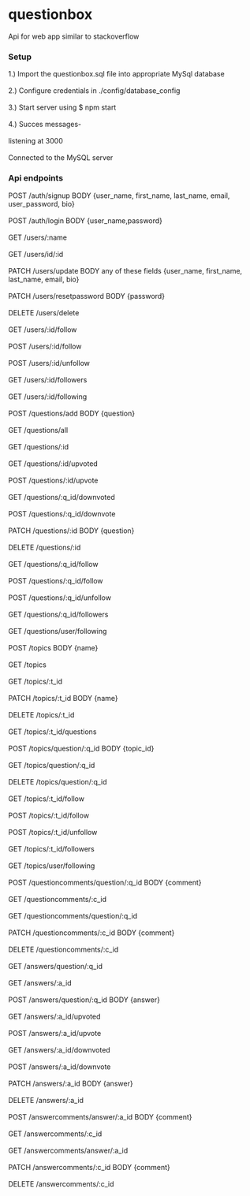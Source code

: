 # questionbox
Api for web app similar to stackoverflow
### Setup
1.) Import the questionbox.sql file into appropriate MySql database<br/><br/>
2.) Configure credentials in ./config/database_config<br/><br/>
3.) Start server using $ npm start<br/><br/>
4.) Succes messages-<br/><br/>
   listening at 3000<br/><br/>
   Connected to the MySQL server

### Api endpoints
POST	/auth/signup    BODY {user_name, first_name, last_name, email, user_password, bio}<br/><br/>
POST	/auth/login     BODY {user_name,password}<br/><br/>
GET	/users/:name<br/><br/>
GET	/users/id/:id<br/><br/>
PATCH	/users/update      BODY any of these fields {user_name, first_name, last_name, email, bio}<br/><br/>
PATCH	/users/resetpassword   BODY {password}<br/><br/>
DELETE	/users/delete<br/><br/>
GET	/users/:id/follow<br/><br/>
POST	/users/:id/follow<br/><br/>
POST	/users/:id/unfollow<br/><br/>
GET	/users/:id/followers<br/><br/>
GET	/users/:id/following<br/><br/>
POST	/questions/add      BODY {question}<br/><br/>
GET	/questions/all<br/><br/>
GET	/questions/:id<br/><br/>
GET	/questions/:id/upvoted<br/><br/>
POST	/questions/:id/upvote<br/><br/>
GET	/questions/:q_id/downvoted<br/><br/>
POST	/questions/:q_id/downvote<br/><br/>
PATCH	/questions/:id         BODY {question}<br/><br/>
DELETE	/questions/:id<br/><br/>
GET	/questions/:q_id/follow<br/><br/>
POST	/questions/:q_id/follow<br/><br/>
POST	/questions/:q_id/unfollow<br/><br/>
GET	/questions/:q_id/followers<br/><br/>
GET	/questions/user/following<br/><br/>
POST	/topics         BODY {name}<br/><br/>
GET	/topics<br/><br/>
GET	/topics/:t_id<br/><br/>
PATCH	/topics/:t_id      BODY {name}<br/><br/>
DELETE	/topics/:t_id<br/><br/>
GET	/topics/:t_id/questions<br/><br/>
POST	/topics/question/:q_id      BODY {topic_id}<br/><br/>
GET	/topics/question/:q_id<br/><br/>
DELETE	/topics/question/:q_id<br/><br/>
GET	/topics/:t_id/follow<br/><br/>
POST	/topics/:t_id/follow<br/><br/>
POST	/topics/:t_id/unfollow<br/><br/>
GET	/topics/:t_id/followers<br/><br/>
GET	/topics/user/following<br/><br/>
POST	/questioncomments/question/:q_id    BODY {comment}<br/><br/>
GET	/questioncomments/:c_id<br/><br/>
GET	/questioncomments/question/:q_id<br/><br/>
PATCH	/questioncomments/:c_id        BODY {comment}<br/><br/>
DELETE	/questioncomments/:c_id<br/><br/>
GET	/answers/question/:q_id<br/><br/>
GET	/answers/:a_id<br/><br/>
POST	/answers/question/:q_id         BODY {answer}<br/><br/>
GET	/answers/:a_id/upvoted<br/><br/>
POST	/answers/:a_id/upvote<br/><br/>
GET	/answers/:a_id/downvoted<br/><br/>
POST	/answers/:a_id/downvote<br/><br/>
PATCH	/answers/:a_id         BODY {answer}<br/><br/>
DELETE	/answers/:a_id<br/><br/>
POST	/answercomments/answer/:a_id       BODY {comment}<br/><br/>
GET	/answercomments/:c_id<br/><br/>
GET	/answercomments/answer/:a_id<br/><br/>
PATCH	/answercomments/:c_id      BODY {comment}<br/><br/>
DELETE	/answercomments/:c_id
